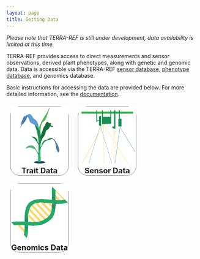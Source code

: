 ```yaml
---
layout: page
title: Getting Data
---
```


_Please note that TERRA-REF is still under development, data availability is limited at this time._

TERRA-REF provides access to direct measurements and sensor observations, derived plant phenotypes, along with genetic and genomic data. Data is accessible via the TERRA-REF [sensor database](https://terraref.ncsa.illinois.edu/clowder/), [phenotype database](https://terraref.ncsa.illinois.edu/bety/), and genomics database. 

Basic instructions for accessing the data are provided below.  For more detailed information, see the <a href="https://terraref.gitbooks.io/terraref-documentation/content/user/how-to-access-data.html">documentation</a>.


<p style="width=100%">
<a href="traits" style="border: 0">
<span style="margin:10px; display:inline-block; border:1px solid grey; text-align:center; font-size:20px; font-weight: bold; width: 30%; border-radius: 25px">
   <img src="/images/new/traits sq.png" style="width: 150px"><br/>
   Trait Data
</span></a>
<a href="sensors" style="border: 0">
<span style="margin:10px; display:inline-block; border:1px solid grey; text-align:center; font-size:20px; font-weight: bold; width: 30%; border-radius: 25px">
   <img src="/images/new/sensor sq.png" style="width: 150px"><br/>
   Sensor Data
</span></a>
<a href="genomics" style="border: 0">
<span style="margin:10px; display:inline-block; border:1px solid grey; text-align:center; font-size:20px; font-weight: bold; width: 30%; border-radius: 25px">
   <img src="/images/new/genomics sq.png" style="width: 150px"><br/>
   Genomics Data
</span></a>
</p>


